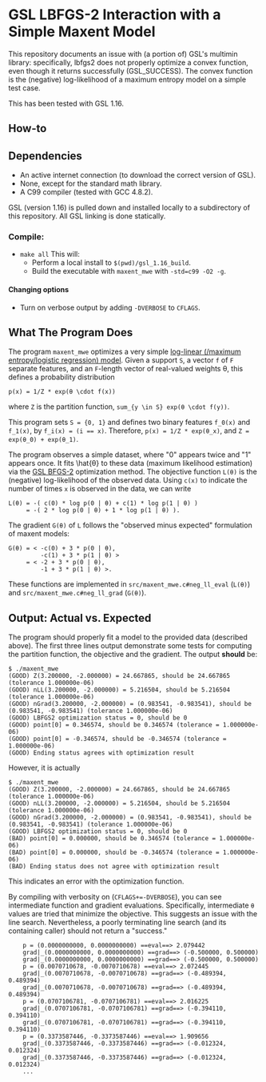 # GSL LBFGS-2 Interaction with a Simple Maxent Model

This repository documents an issue with (a portion of) GSL's multimin library: specifically, lbfgs2 does not properly optimize a convex function, even though it returns successfully (GSL_SUCCESS). 
The convex function is the (negative) log-likelihood of a maximum entropy model on a simple test case.

This has been tested with GSL 1.16.

## How-to
## Dependencies

* An active internet connection (to download the correct version of GSL).
* None, except for the standard math library.
* A C99 compiler (tested with GCC 4.8.2).

GSL (version 1.16) is pulled down and installed locally to a subdirectory of this repository. 
All GSL linking is done statically.

### Compile:

* `make all`
This will:
  * Perform a local install to `$(pwd)/gsl_1.16_build`.
  * Build the executable with `maxent_mwe` with `-std=c99 -O2 -g`.

#### Changing options
* Turn on verbose output by adding `-DVERBOSE` to `CFLAGS`.

## What The Program Does
The program `maxent_mwe` optimizes a very simple [log-linear (/maximum entropy/logistic regression) model](http://en.wikipedia.org/wiki/Log-linear_model).
Given a support `S`, a vector `f` of `F` separate features, and an `F`-length vector of real-valued weights θ, this defines a probability distribution

```
p(x) = 1/Z * exp(θ \cdot f(x))
```

where `Z` is the partition function, `sum_{y \in S} exp(θ \cdot f(y))`.

This program sets `S = {0, 1}` and defines two binary features `f_0(x)` and `f_1(x)`, by `f_i(x) = (i == x)`. 
Therefore, `p(x) = 1/Z * exp(θ_x)`, and `Z = exp(θ_0) + exp(θ_1)`.

The program observes a simple dataset, where "0" appears twice and "1" appears once. 
It fits \hat{θ} to these data (maximum likelihood estimation) via the [GSL BFGS-2](https://www.gnu.org/software/gsl/manual/html_node/Multimin-Algorithms-with-Derivatives.html) optimization method. 
The objective function `L(θ)` is the (negative) log-likelihood of the observed data. 
Using `c(x)` to indicate the number of times `x` is observed in the data, we can write

```
L(θ) = -( c(0) * log p(0 | θ) + c(1) * log p(1 | θ) )
     = -( 2 * log p(0 | θ) + 1 * log p(1 | θ) ).
```

The gradient `G(θ)` of `L` follows the "observed minus expected" formulation of maxent models:

```
G(θ) = < -c(0) + 3 * p(0 | θ),
         -c(1) + 3 * p(1 | θ) >
     = < -2 + 3 * p(0 | θ),
         -1 + 3 * p(1 | θ) >.
```

These functions are implemented in `src/maxent_mwe.c#neg_ll_eval` (`L(θ)`) and `src/maxent_mwe.c#neg_ll_grad` (`G(θ)`).

## Output: Actual vs. Expected

The program should properly fit a model to the provided data (described above). 
The first three lines output demonstrate some tests for computing the partition function, the objective and the gradient. 
The output **should** be:

```
$ ./maxent_mwe 
(GOOD) Z(3.200000, -2.000000) = 24.667865, should be 24.667865 (tolerance 1.000000e-06)
(GOOD) nLL(3.200000, -2.000000) = 5.216504, should be 5.216504 (tolerance 1.000000e-06)
(GOOD) nGrad(3.200000, -2.000000) = (0.983541, -0.983541), should be (0.983541, -0.983541) (tolerance 1.000000e-06)
(GOOD) LBFGS2 optimization status = 0, should be 0
(GOOD) point[0] = 0.346574, should be 0.346574 (tolerance = 1.000000e-06)
(GOOD) point[0] = -0.346574, should be -0.346574 (tolerance = 1.000000e-06)
(GOOD) Ending status agrees with optimization result
```

However, it is actually

```
$ ./maxent_mwe 
(GOOD) Z(3.200000, -2.000000) = 24.667865, should be 24.667865 (tolerance 1.000000e-06)
(GOOD) nLL(3.200000, -2.000000) = 5.216504, should be 5.216504 (tolerance 1.000000e-06)
(GOOD) nGrad(3.200000, -2.000000) = (0.983541, -0.983541), should be (0.983541, -0.983541) (tolerance 1.000000e-06)
(GOOD) LBFGS2 optimization status = 0, should be 0
(BAD) point[0] = 0.000000, should be 0.346574 (tolerance = 1.000000e-06)
(BAD) point[0] = 0.000000, should be -0.346574 (tolerance = 1.000000e-06)
(BAD) Ending status does not agree with optimization result
```

This indicates an error with the optimization function. 

By compiling with verbosity on (`CFLAGS+=-DVERBOSE`), you can see intermediate function and gradient evaluations. 
Specifically, intermediate `θ` values are tried that minimize the objective. 
This suggests an issue with the line search. 
Nevertheless, a poorly terminating line search (and its containing caller) should not return a "success."

```
    p = (0.0000000000, 0.0000000000) ==eval==> 2.079442
    grad|_(0.0000000000, 0.0000000000) ==grad==> (-0.500000, 0.500000)
    grad|_(0.0000000000, 0.0000000000) ==grad==> (-0.500000, 0.500000)
    p = (0.0070710678, -0.0070710678) ==eval==> 2.072445
    grad|_(0.0070710678, -0.0070710678) ==grad==> (-0.489394, 0.489394)
    grad|_(0.0070710678, -0.0070710678) ==grad==> (-0.489394, 0.489394)
    p = (0.0707106781, -0.0707106781) ==eval==> 2.016225
    grad|_(0.0707106781, -0.0707106781) ==grad==> (-0.394110, 0.394110)
    grad|_(0.0707106781, -0.0707106781) ==grad==> (-0.394110, 0.394110)
    p = (0.3373587446, -0.3373587446) ==eval==> 1.909656
    grad|_(0.3373587446, -0.3373587446) ==grad==> (-0.012324, 0.012324)
    grad|_(0.3373587446, -0.3373587446) ==grad==> (-0.012324, 0.012324)
    ...
```
